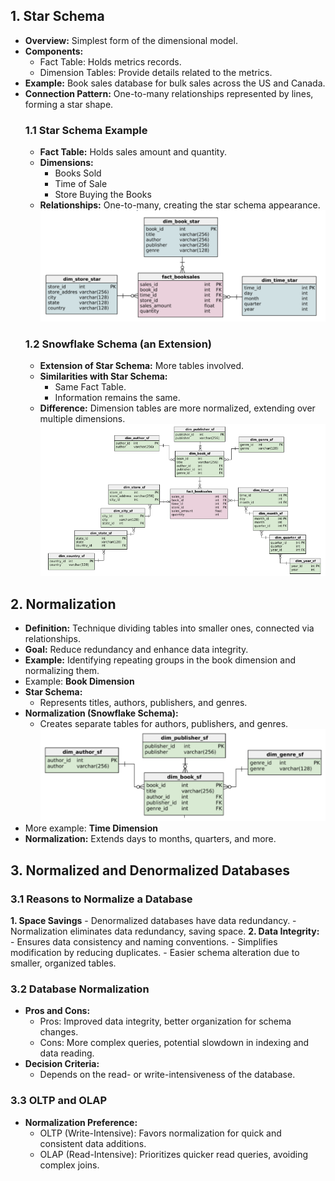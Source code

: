 ## 1.  Star Schema
- **Overview:** Simplest form of the dimensional model.
- **Components:**
  - Fact Table: Holds metrics records.
  - Dimension Tables: Provide details related to the metrics.
- **Example:** Book sales database for bulk sales across the US and Canada.
- **Connection Pattern:** One-to-many relationships represented by lines, forming a star shape.
  ### **1.1  Star Schema Example**
    - **Fact Table:** Holds sales amount and quantity.
    - **Dimensions:**
      - Books Sold
      - Time of Sale
      - Store Buying the Books
    - **Relationships:** One-to-many, creating the star schema appearance.
![star-schema-book](./star-schema.png)
  ### **1.2 Snowflake Schema (an Extension)**
    - **Extension of Star Schema:** More tables involved.
    - **Similarities with Star Schema:**
      - Same Fact Table.
      - Information remains the same.
    - **Difference:** Dimension tables are more normalized, extending over multiple dimensions.
![snowflake-schema-book](./snowflake-schema.png)
## 2.  Normalization
- **Definition:** Technique dividing tables into smaller ones, connected via relationships.
- **Goal:** Reduce redundancy and enhance data integrity.
- **Example:** Identifying repeating groups in the book dimension and normalizing them.
- Example: **Book Dimension**
- **Star Schema:**
  - Represents titles, authors, publishers, and genres.
- **Normalization (Snowflake Schema):**
  - Creates separate tables for authors, publishers, and genres.
![book-dimension-normalisation](./book-dimension-of-snowlake-schema.png)
- More example: **Time Dimension**
- **Normalization:** Extends days to months, quarters, and more.

## 3. Normalized and Denormalized Databases
  ### 3.1  Reasons to Normalize a Database
  **1. Space Savings**
         - Denormalized databases have data redundancy.
         - Normalization eliminates data redundancy, saving space.
  **2. Data Integrity:**
         - Ensures data consistency and naming conventions.
         - Simplifies modification by reducing duplicates.
         - Easier schema alteration due to smaller, organized tables.
  ### 3.2  Database Normalization
  - **Pros and Cons:**
      - Pros: Improved data integrity, better organization for schema changes.
      - Cons: More complex queries, potential slowdown in indexing and data reading.
  - **Decision Criteria:**
      - Depends on the read- or write-intensiveness of the database.
  ### 3.3  OLTP and OLAP
- **Normalization Preference:**
  - OLTP (Write-Intensive): Favors normalization for quick and consistent data additions.
  - OLAP (Read-Intensive): Prioritizes quicker read queries, avoiding complex joins.
